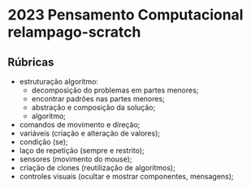 # 2023 Pensamento Computacional relampago-scratch

## Rúbricas

* estruturação algorítmo:
  * decomposição do problemas em partes menores;
  * encontrar padrões nas partes menores;
  * abstração e composição da solução;
  * algorítmo;
* comandos de movimento e direção;
* variáveis (criação e alteração de valores);
* condição (se);
* laço de repetição (sempre e restrito);
* sensores (movimento do mouse);
* criação de clones (reutilização de algorítmos);
* controles visuais (ocultar e mostrar componentes, mensagens);

